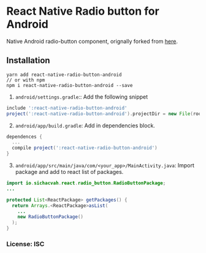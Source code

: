 # React Native Radio button for Android

Native Android radio-button component, orignally forked from [here](https://github.com/sichacvah/react-native-radio-button-android).

## Installation

```
yarn add react-native-radio-button-android
// or with npm
npm i react-native-radio-button-android --save
```

1. `android/settings.gradle`:: Add the following snippet

```gradle
include ':react-native-radio-button-android'
project(':react-native-radio-button-android').projectDir = new File(rootProject.projectDir, '../node_modules/react-native-radio-button-android/android')
```

2. `android/app/build.gradle`: Add in dependencies block.

```gradle
dependences {
  ...
  compile project(':react-native-radio-button-android')
}
```

3. `android/app/src/main/java/com/<your_app>/MainActivity.java`: Import package and add to react list of packages.

```java
import io.sichacvah.react.radio_button.RadioButtonPackage;
...

protected List<ReactPackage> getPackages() {
  return Arrays.<ReactPackage>asList(
    ...
    new RadioButtonPackage()
  );
}
```

### License: ISC
